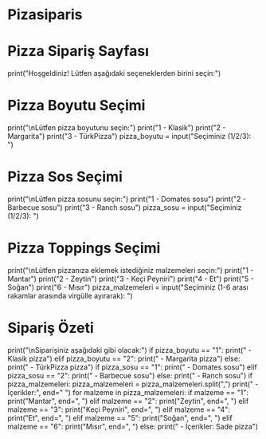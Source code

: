 # Pizasiparis
# Pizza Sipariş Sayfası

print("Hoşgeldiniz! Lütfen aşağıdaki seçeneklerden birini seçin:")

# Pizza Boyutu Seçimi
print("\nLütfen pizza boyutunu seçin:")
print("1 - Klasik")
print("2 - Margarita")
print("3 - TürkPizza")
pizza_boyutu = input("Seçiminiz (1/2/3): ")

# Pizza Sos Seçimi
print("\nLütfen pizza sosunu seçin:")
print("1 - Domates sosu")
print("2 - Barbecue sosu")
print("3 - Ranch sosu")
pizza_sosu = input("Seçiminiz (1/2/3): ")

# Pizza Toppings Seçimi
print("\nLütfen pizzanıza eklemek istediğiniz malzemeleri seçin:")
print("1 - Mantar")
print("2 - Zeytin")
print("3 - Keçi Peyniri")
print("4 - Et")
print("5 - Soğan")
print("6 - Mısır")
pizza_malzemeleri = input("Seçiminiz (1-6 arası rakamlar arasında virgülle ayırarak): ")

# Sipariş Özeti
print("\nSiparişiniz aşağıdaki gibi olacak:")
if pizza_boyutu == "1":
  print(" - Klasik pizza")
elif pizza_boyutu == "2":
  print(" - Margarita pizza")
else:
  print(" - TürkPizza pizza")
if pizza_sosu == "1":
  print(" - Domates sosu")
elif pizza_sosu == "2":
  print(" - Barbecue sosu")
else:
  print(" - Ranch sosu")
if pizza_malzemeleri:
  pizza_malzemeleri = pizza_malzemeleri.split(",")
  print(" - İçerikler:", end=" ")
  for malzeme in pizza_malzemeleri:
    if malzeme == "1":
      print("Mantar", end=", ")
    elif malzeme == "2":
      print("Zeytin", end=", ")
    elif malzeme == "3":
      print("Keçi Peyniri", end=", ")
    elif malzeme == "4":
      print("Et", end=", ")
    elif malzeme == "5":
      print("Soğan", end=", ")
    elif malzeme == "6":
      print("Mısır", end=", ")
else:
  print(" - İçerikler: Sade pizza")
